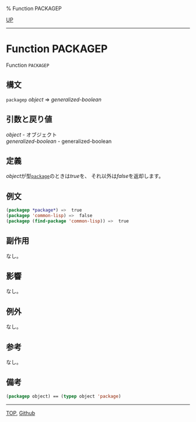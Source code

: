 % Function PACKAGEP

[UP](11.2.html)  

---

# Function **PACKAGEP**


Function `PACKAGEP`


## 構文

`packagep` *object* => *generalized-boolean*


## 引数と戻り値

*object* - オブジェクト  
*generalized-boolean* - generalized-boolean


## 定義

*object*が型[`package`](11.2.package.html)のときは*true*を、
それ以外は*false*を返却します。


## 例文

```lisp
(packagep *package*) =>  true 
(packagep 'common-lisp) =>  false 
(packagep (find-package 'common-lisp)) =>  true 
```


## 副作用

なし。


## 影響

なし。


## 例外

なし。


## 参考

なし。


## 備考

```lisp
(packagep object) == (typep object 'package)
```


---
[TOP](index.html),  [Github](https://github.com/nptcl/npt-japanese)

